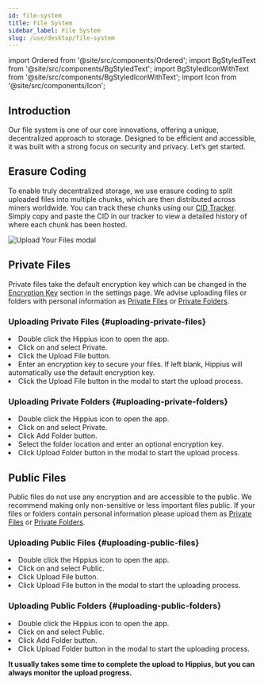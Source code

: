 ```yaml
---
id: file-system
title: File System
sidebar_label: File System
slug: /use/desktop/file-system
---
```


import Ordered from '@site/src/components/Ordered';
import BgStyledText from '@site/src/components/BgStyledText';
import BgStyledIconWithText from '@site/src/components/BgStyledIconWithText';
import Icon from '@site/src/components/Icon';

## Introduction

Our file system is one of our core innovations, offering a unique, decentralized approach to storage. Designed to be efficient and accessible, it was built with a strong focus on security and privacy. Let’s get started.

## Erasure Coding

To enable truly decentralized storage, we use erasure coding to split uploaded files into multiple chunks, which are then distributed across miners worldwide. You can track these chunks using our [CID Tracker](https://hipstats.com/cid-tracker/bafybeihfmsk2jmld2mtppgkiujllylgj7ixkfhl6hlkqmkisls6njs2toe). Simply copy and paste the CID in our tracker to view a detailed history of where each chunk has been hosted.

![Upload Your Files modal](/img/desktop/file-system-erasure.png)

## Private Files

Private files take the default encryption key which can be changed in the [Encryption Key](/learn/desktop/settings#encryption-key) section in the settings page. We advise uploading files or folders with personal information as [Private Files](#private-files) or [Private Folders](#uploading-private-folders).

### Uploading Private Files {#uploading-private-files}

<Ordered>
  <li>Double click the Hippius <Icon /> icon to open the app.</li>
  <li>Click on <BgStyledIconWithText text="Files" icon="DocumentText" /> and select <BgStyledText>Private</BgStyledText>.</li>
  <li>Click the <BgStyledText>Upload File</BgStyledText> button.</li>
  <li>Enter an encryption key to secure your files. If left blank, Hippius will automatically use the default encryption key.</li>
  <li>Click the <BgStyledText>Upload File</BgStyledText> button in the modal to start the upload process.</li>
</Ordered>

### Uploading Private Folders {#uploading-private-folders}

<Ordered>
  <li>Double click the Hippius <Icon /> icon to open the app.</li>
  <li>Click on <BgStyledIconWithText text="Files" icon="DocumentText" /> and select <BgStyledText>Private</BgStyledText>.</li>
  <li>Click <BgStyledText>Add Folder</BgStyledText> button.</li>
  <li>Select the folder location and enter an optional encryption key.</li>
  <li>Click <BgStyledText>Upload Folder</BgStyledText> button in the modal to start the upload process.</li>
</Ordered>

## Public Files

Public files do not use any encryption and are accessible to the public. We recommend making only non-sensitive or less important files public. If your files or folders contain personal information please upload them as [Private Files](#private-files) or [Private Folders](#uploading-private-folders).

### Uploading Public Files {#uploading-public-files}

<Ordered>
  <li>Double click the Hippius <Icon /> icon to open the app.</li>
  <li>Click on <BgStyledIconWithText text="Files" icon="DocumentText" /> and select <BgStyledText>Public</BgStyledText>.</li>
  <li>Click <BgStyledText>Upload File</BgStyledText> button.</li>
  <li>Click <BgStyledText>Upload File</BgStyledText> button in the modal to start the uploading process.</li>
</Ordered>

### Uploading Public Folders {#uploading-public-folders}

<Ordered>
  <li>Double click the Hippius <Icon /> icon to open the app.</li>
  <li>Click on <BgStyledIconWithText text="Files" icon="DocumentText" /> and select <BgStyledText>Public</BgStyledText>.</li>
  <li>Click <BgStyledText>Add Folder</BgStyledText> button.</li>
  <li>Click <BgStyledText>Upload Folder</BgStyledText> button in the modal to start the uploading process.</li>
</Ordered>

**It usually takes some time to complete the upload to Hippius, but you can always monitor the upload progress.**
